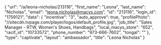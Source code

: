 {
    "url": "\/a\/leona-nicholas\/213116",
    "first_name": "Leona",
    "last_name": "Nicholas",
    "email": "leona.nicholas@macys.com",
    "id": "213116",
    "login_id": "1759121",
    "data": {
        "incentive": "3",
        "auto_approve": true,
        "profilePhoto": "\/\/sitecdn.tvpage.com\/player\/logos\/default_profile.jpg",
        "job_title": "Sales Manager - RTW, Women's Shoes, Handbags",
        "local_macys_store": "652",
        "racif_id": "10733572",
        "phone_number": "973-666-7602",
        "tongal": ""
    },
    "type": "captivate",
    "layout": "ambassador",
    "title": "Leona Nicholas"
}